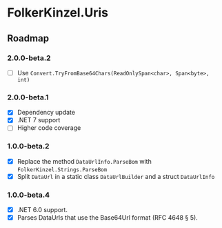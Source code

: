 ﻿# FolkerKinzel.Uris
## Roadmap

### 2.0.0-beta.2
- [ ] Use `Convert.TryFromBase64Chars(ReadOnlySpan<char>, Span<byte>, int)`

### 2.0.0-beta.1
- [x] Dependency update
- [x] .NET 7 support
- [ ] Higher code coverage 

### 1.0.0-beta.2
- [x] Replace the method `DataUrlInfo.ParseBom` with `FolkerKinzel.Strings.ParseBom`
- [x] Split `DataUrl` in a static class `DataUrlBuilder` and a struct `DataUrlInfo`

### 1.0.0-beta.4
- [x] .NET 6.0 support.
- [x] Parses DataUrls that use the Base64Url format (RFC 4648 § 5).
